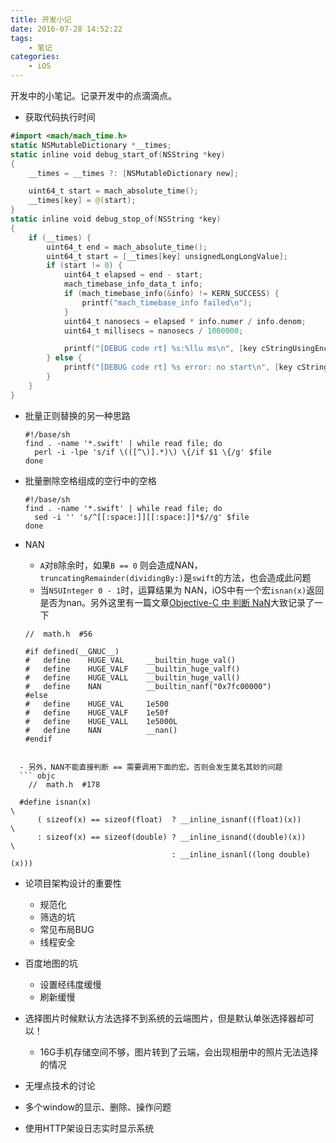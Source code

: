```yaml
---
title: 开发小记
date: 2016-07-28 14:52:22
tags:
    - 笔记
categories:
    - iOS
---
```



开发中的小笔记。记录开发中的点滴滴点。

<!--more-->

- 获取代码执行时间
```swift
#import <mach/mach_time.h>
static NSMutableDictionary *__times;
static inline void debug_start_of(NSString *key)
{
    __times = __times ?: [NSMutableDictionary new];

    uint64_t start = mach_absolute_time();
    __times[key] = @(start);
}
static inline void debug_stop_of(NSString *key)
{
    if (__times) {
        uint64_t end = mach_absolute_time();
        uint64_t start = [__times[key] unsignedLongLongValue];
        if (start != 0) {
            uint64_t elapsed = end - start;
            mach_timebase_info_data_t info;
            if (mach_timebase_info(&info) != KERN_SUCCESS) {
                printf("mach_timebase_info failed\n");
            }
            uint64_t nanosecs = elapsed * info.numer / info.denom;
            uint64_t millisecs = nanosecs / 1000000;

            printf("[DEBUG code rt] %s:%llu ms\n", [key cStringUsingEncoding:NSUTF8StringEncoding], millisecs);
        } else {
            printf("[DEBUG code rt] %s error: no start\n", [key cStringUsingEncoding:NSUTF8StringEncoding]);
        }
    }
}
```

- 批量正则替换的另一种思路
  ```
  #!/base/sh
  find . -name '*.swift' | while read file; do
    perl -i -lpe 's/if \(([^\)].*)\) \{/if $1 \{/g' $file
  done
  ```

- 批量删除空格组成的空行中的空格
  ```
  #!/base/sh
  find . -name '*.swift' | while read file; do
    sed -i '' 's/^[[:space:]][[:space:]]*$//g' $file
  done
  ```

- NAN
  - `A`对`B`除余时，如果`B == 0` 则会造成NAN，`truncatingRemainder(dividingBy:)`是`swift`的方法，也会造成此问题
  - 当`NSUInteger 0 - 1`时，运算结果为 NAN，iOS中有一个宏`isnan(x)`返回是否为nan。另外这里有一篇文章[Objective-C 中 判断 NaN](http://blog.csdn.net/toss156/article/details/7101885)大致记录了一下
  ```objc
  //  math.h  #56

  #if defined(__GNUC__)
  #   define    HUGE_VAL     __builtin_huge_val()
  #   define    HUGE_VALF    __builtin_huge_valf()
  #   define    HUGE_VALL    __builtin_huge_vall()
  #   define    NAN          __builtin_nanf("0x7fc00000")
  #else
  #   define    HUGE_VAL     1e500
  #   define    HUGE_VALF    1e50f
  #   define    HUGE_VALL    1e5000L
  #   define    NAN          __nan()
  #endif

```
  
  - 另外，NAN不能直接判断 == 需要调用下面的宏。否则会发生莫名其妙的问题
  ``` objc
    //  math.h  #178

  #define isnan(x)                                                         \
      ( sizeof(x) == sizeof(float)  ? __inline_isnanf((float)(x))          \
      : sizeof(x) == sizeof(double) ? __inline_isnand((double)(x))         \
                                    : __inline_isnanl((long double)(x)))
```

- 论项目架构设计的重要性 
  - 规范化
  - 筛选的坑 
  - 常见布局BUG 
  - 线程安全
  
- 百度地图的坑
  - 设置经纬度缓慢
  - 刷新缓慢

- 选择图片时候默认方法选择不到系统的云端图片，但是默认单张选择器却可以！
  - 16G手机存储空间不够，图片转到了云端，会出现相册中的照片无法选择的情况
  
- 无埋点技术的讨论

- 多个window的显示、删除、操作问题

- 使用HTTP架设日志实时显示系统

